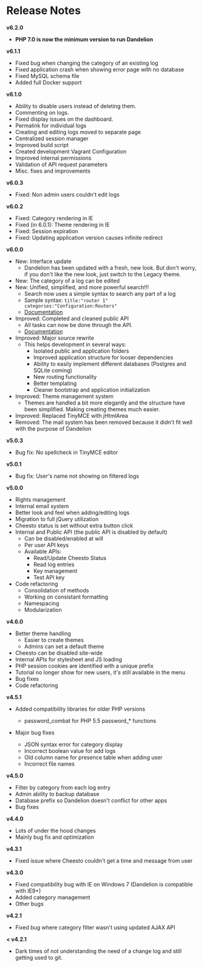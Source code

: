 Release Notes
=============

**v6.2.0**

- **PHP 7.0 is now the minimum version to run Dandelion**

**v6.1.1**

- Fixed bug when changing the category of an existing log
- Fixed application crash when showing error page with no database
- Fixed MySQL schema file
- Added full Docker support

**v6.1.0**

- Ability to disable users instead of deleting them.
- Commenting on logs.
- Fixed display issues on the dashboard.
- Permalink for individual logs
- Creating and editing logs moved to separate page
- Centralized session manager
- Improved build script
- Created development Vagrant Configuration
- Improved internal permissions
- Validation of API request parameters
- Misc. fixes and improvements

**v6.0.3**

- Fixed: Non admin users couldn't edit logs

**v6.0.2**

- Fixed: Category rendering in IE
- Fixed (in 6.0.1): Theme rendering in IE
- Fixed: Session expiration
- Fixed: Updating application version causes infinite redirect

**v6.0.0**

- New: Interface update
    * Dandelion has been updated with a fresh, new look. But don't worry, if you don't like the new look, just switch to the Legacy theme.
- New: The category of a log can be edited
- New: Unified, simplified, and more powerful search!!!
    * Search now uses a simple syntax to search any part of a log
    * Sample syntax: ```title:"router 1" categories:"Configuration:Routers"```
    * [Documentation](http://blog.onesimussystems.com/dandelion/search)
- Improved: Completed and cleaned public API
    * All tasks can now be done through the API.
    * [Documentation](http://blog.onesimussystems.com/dandelion/api)
- Improved: Major source rewrite
    * This helps development in several ways:
        * Isolated public and application folders
        * Improved application structure for looser dependencies
        * Ability to easily implement different databases (Postgres and SQLite coming)
        * New routing functionality
        * Better templating
        * Cleaner bootstrap and application initialization
- Improved: Theme management system
    * Themes are handled a bit more elegantly and the structure have been simplified. Making creating themes much easier.
- Improved: Replaced TinyMCE with jHtmlArea
- Removed: The mail system has been removed because it didn't fit well with the purpose of Dandelion

**v5.0.3**

- Bug fix: No spellcheck in TinyMCE editor

**v5.0.1**

- Bug fix: User's name not showing on filtered logs

**v5.0.0**

- Rights management
- Internal email system
- Better look and feel when adding/editing logs
- Migration to full jQuery utilization
- Cheesto status is set without extra button click
- Internal and Public API (the public API is disabled by default)
    * Can be disabled/enabled at will
    * Per user API keys
    * Available APIs:
        - Read/Update Cheesto Status
        - Read log entries
        - Key management
        - Test API key
- Code refactoring
    * Consolidation of methods
    * Working on consistant formatting
    * Namespacing
    * Modularization

**v4.6.0**

- Better theme handling
    * Easier to create themes
    * Admins can set a default theme
- Cheesto can be disabled site-wide
- Internal APIs for stylesheet and JS loading
- PHP session cookies are identified with a unique prefix
- Tutorial no longer show for new users, it's still available in the menu
- Bug fixes
- Code refactoring

**v4.5.1**

- Added compatibility libraries for older PHP versions
    * password_combat for PHP 5.5 password_* functions

- Major bug fixes
    * JSON syntax error for category display
    * Incorrect boolean value for add logs
    * Old column name for presence table when adding user
    * Incorrect file names

**v4.5.0**

- Filter by category from each log entry
- Admin ability to backup database
- Database prefix so Dandelion doesn't conflict for other apps
- Bug fixes

**v4.4.0**

- Lots of under the hood changes
- Mainly bug fix and optimization

**v4.3.1**

- Fixed issue where Cheesto couldn't get a time and message from user

**v4.3.0**

- Fixed compatibility bug with IE on Windows 7 (Dandelion is compatible with IE9+)
- Added category management
- Other bugs

**v4.2.1**

- Fixed bug where category filter wasn't using updated AJAX API

**< v4.2.1**

- Dark times of not understanding the need of a change log and still getting used to git.
